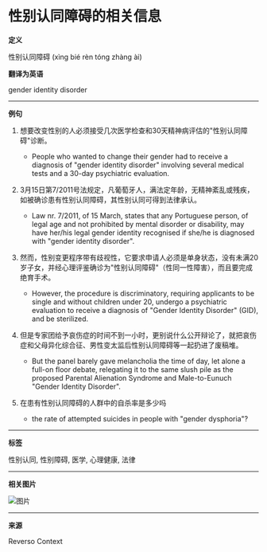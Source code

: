 # 性别认同障碍的相关信息

**定义**

性别认同障碍 (xìng bié rèn tóng zhàng ài)

**翻译为英语**

gender identity disorder

---

**例句**

1. 想要改变性别的人必须接受几次医学检查和30天精神病评估的"性别认同障碍"诊断。
   * People who wanted to change their gender had to receive a diagnosis of "gender identity disorder" involving several medical tests and a 30-day psychiatric evaluation.

2. 3月15日第7/2011号法规定，凡葡萄牙人，满法定年龄，无精神紊乱或残疾，如被确诊患有性别认同障碍，其性别认同可得到法律承认。
   * Law nr. 7/2011, of 15 March, states that any Portuguese person, of legal age and not prohibited by mental disorder or disability, may have her/his legal gender identity recognised if she/he is diagnosed with "gender identity disorder".

3. 然而，性别变更程序带有歧视性，它要求申请人必须是单身状态，没有未满20岁子女，并经心理评鉴确诊为"性别认同障碍"（性同一性障害），而且要完成绝育手术。
   * However, the procedure is discriminatory, requiring applicants to be single and without children under 20, undergo a psychiatric evaluation to receive a diagnosis of "Gender Identity Disorder" (GID), and be sterilized.

4. 但是专家团给予哀伤症的时间不到一小时，更别说什么公开辩论了，就把哀伤症和父母异化综合征、男性变太监后性别认同障碍等一起扔进了废稿堆。
   * But the panel barely gave melancholia the time of day, let alone a full-on floor debate, relegating it to the same slush pile as the proposed Parental Alienation Syndrome and Male-to-Eunuch "Gender Identity Disorder".

5. 在患有性别认同障碍的人群中的自杀率是多少吗
   * the rate of attempted suicides in people with "gender dysphoria"?

---

**标签**

性别认同, 性别障碍, 医学, 心理健康, 法律

---

**相关图片**

![图片](https://pixel.quantserve.com/pixel/p-9z6v4xdJwT5Z-.gif?labels=context)

---

**来源**

Reverso Context